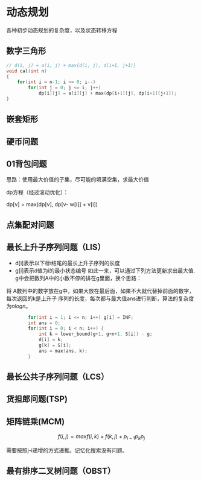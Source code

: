 动态规划
===

各种初步动态规划的复杂度，以及状态转移方程

数字三角形
---

```c
// d(i, j) = a(i, j) + max{d(i, j), d(i+1, j+1)}
void cal(int n)
{
    for(int i = n-1; i >= 0; i--)
        for(int j = 0; j <= i; j++)
            dp[i][j] = a[i][j] + max(dp[i+1][j], dp[i+1][j+1]);
}
```

嵌套矩形
---

硬币问题
---

01背包问题
---

思路：使用最大价值的子集，尽可能的填满空集，求最大价值

dp方程（经过滚动优化）：

dp[v] = max(dp[v], dp[v- w[i]] + v[i])

点集配对问题
---

最长上升子序列问题（LIS）
---

- d[i]表示以下标i结尾的最长上升子序列的长度
- g[i]表示d值为i的最小状态编号
如此一来，可以通过下列方法更新求出最大值.
g中会把数列A中的小数不停的排在g里面，换个思路：

将 A数列中的数字放在g中，如果大放在最后面，如果不大就代替掉前面的数字，每次返回的k是上升子
序列的长度，每次都与最大值ans进行判断，算法的复杂度为$nlogn$。

```c
        for(int i = 1; i <= n; i++) g[i] = INF;
        int ans = 0;
        for(int i = 0; i < n; i++) {
            int k = lower_bound(g+1, g+n+1, S[i]) - g;
            d[i] = k;
            g[k] = S[i];
            ans = max(ans, k);
        }
```

最长公共子序列问题（LCS）
---

货担郎问题(TSP)
---

矩阵链乘(MCM)
---

$$f(i,j) = max{f(i,k)+ f(k,j)+ p_{i-1}p_{k}p_{j}} $$

需要按照j-i递增的方式递推。记忆化搜索没有问题。

最有排序二叉树问题（OBST）
---


